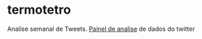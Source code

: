 # termotetro
Analise semanal de Tweets.
[Painel de analise](https://coelhocao.github.io/termotetro) de dados do twitter
